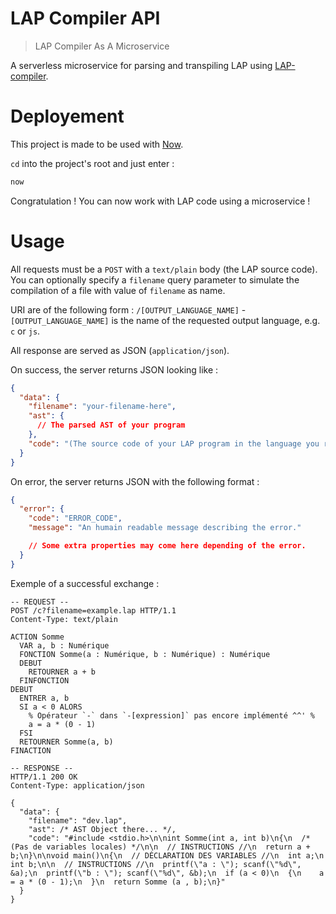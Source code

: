 # LAP Compiler API

> LAP Compiler As A Microservice

A serverless microservice for parsing and transpiling LAP using [LAP-compiler](https://github.com/Minigugus/LAP-compiler).

# Deployement

This project is made to be used with [Now](https://now.sh).

`cd` into the project's root and just enter :
```sh
now
```

Congratulation ! You can now work with LAP code using a microservice !

# Usage

All requests must be a `POST` with a `text/plain` body (the LAP source code). You can optionally specify a `filename` query parameter to simulate the compilation of a file with value of `filename` as name.

URI are of the following form : `/[OUTPUT_LANGUAGE_NAME]` - `[OUTPUT_LANGUAGE_NAME]` is the name of the requested output language, e.g. `c` or `js`.

All response are served as JSON (`application/json`).

On success, the server returns JSON looking like :
```json
{
  "data": {
    "filename": "your-filename-here",
    "ast": {
      // The parsed AST of your program
    },
    "code": "(The source code of your LAP program in the language you requested)"
  }
}
```

On error, the server returns JSON with the following format :
```json
{
  "error": {
    "code": "ERROR_CODE",
    "message": "An humain readable message describing the error."

    // Some extra properties may come here depending of the error.
  }
}
```

Exemple of a successful exchange :
```
-- REQUEST --
POST /c?filename=example.lap HTTP/1.1
Content-Type: text/plain

ACTION Somme
  VAR a, b : Numérique
  FONCTION Somme(a : Numérique, b : Numérique) : Numérique
  DEBUT
    RETOURNER a + b
  FINFONCTION
DEBUT
  ENTRER a, b
  SI a < 0 ALORS
    % Opérateur `-` dans `-[expression]` pas encore implémenté ^^' %
    a = a * (0 - 1)
  FSI
  RETOURNER Somme(a, b)
FINACTION

-- RESPONSE --
HTTP/1.1 200 OK
Content-Type: application/json

{
  "data": {
    "filename": "dev.lap",
    "ast": /* AST Object there... */,
    "code": "#include <stdio.h>\n\nint Somme(int a, int b)\n{\n  /* (Pas de variables locales) */\n\n  // INSTRUCTIONS //\n  return a + b;\n}\n\nvoid main()\n{\n  // DÉCLARATION DES VARIABLES //\n  int a;\n  int b;\n\n  // INSTRUCTIONS //\n  printf(\"a : \"); scanf(\"%d\", &a);\n  printf(\"b : \"); scanf(\"%d\", &b);\n  if (a < 0)\n  {\n    a = a * (0 - 1);\n  }\n  return Somme (a , b);\n}"
  }
}
```